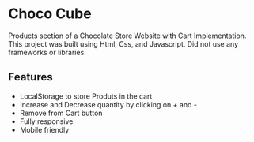
# Choco Cube

Products section of a Chocolate Store Website with Cart Implementation. This project was built using Html, Css, and Javascript. Did not use any frameworks or libraries.


## Features

- LocalStorage to store Produts in the cart
- Increase and Decrease quantity by clicking on + and -
- Remove from Cart button
- Fully responsive
- Mobile friendly

